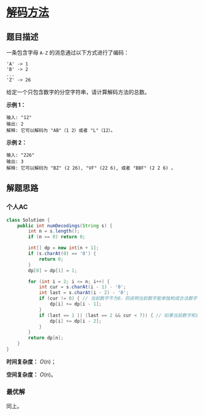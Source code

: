 # [解码方法](https://leetcode-cn.com/problems/decode-ways/)

## 题目描述

一条包含字母 `A-Z` 的消息通过以下方式进行了编码：

```
'A' -> 1
'B' -> 2
...
'Z' -> 26
```

给定一个只包含数字的分空字符串，请计算解码方法的总数。

**示例 1：**

```
输入: "12"
输出: 2
解释: 它可以解码为 "AB"（1 2）或者 "L"（12）。
```

**示例 2：**

```
输入: "226"
输出: 3
解释: 它可以解码为 "BZ" (2 26), "VF" (22 6), 或者 "BBF" (2 2 6) 。
```

## 解题思路

### 个人AC

```java
class Solution {
    public int numDecodings(String s) {
        int n = s.length();
        if (n == 0) return 0;

        int[] dp = new int[n + 1];
        if (s.charAt(0) == '0') {
            return 0;
        }
        dp[0] = dp[1] = 1;

        for (int i = 2; i <= n; i++) {
            int cur = s.charAt(i - 1) - '0';
            int last = s.charAt(i - 2) - '0';
            if (cur != 0) { // 当前数字不为0，则说明当前数字能单独构成合法数字
                dp[i] += dp[i - 1];
            }
            if (last == 1 || (last == 2 && cur < 7)) { // 如果当前数字和前一位数字能组成合法数字
                dp[i] += dp[i - 2];
            }
        }
        return dp[n];
    }
}
```

**时间复杂度：** $O(n)$；

**空间复杂度：** $O(n)$。

### 最优解

同上。

